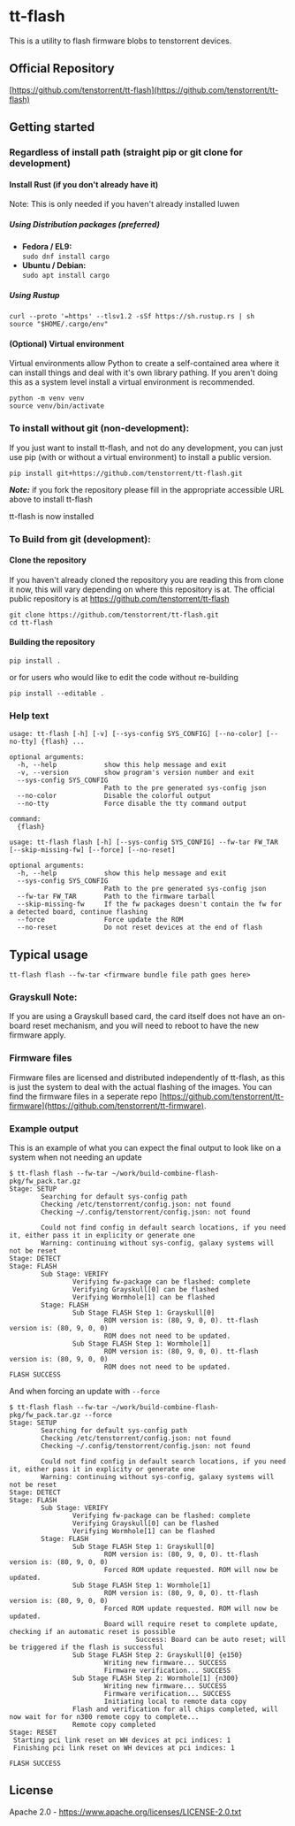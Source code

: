 # tt-flash

This is a utility to flash firmware blobs to tenstorrent devices.

## Official Repository

[https://github.com/tenstorrent/tt-flash](https://github.com/tenstorrent/tt-flash)

## Getting started

### Regardless of install path (straight pip or git clone for development)
#### Install Rust (if you don't already have it)
Note: This is only needed if you haven't already installed luwen
##### Using Distribution packages (preferred)
* **Fedora / EL9:** <br/> `sudo dnf install cargo`
* **Ubuntu / Debian:** <br/> `sudo apt install cargo`
##### Using Rustup
```
curl --proto '=https' --tlsv1.2 -sSf https://sh.rustup.rs | sh
source "$HOME/.cargo/env"
```

#### (Optional) Virtual environment
Virtual environments allow Python to create a self-contained area where it can
install things and deal with it's own library pathing.  If you aren't doing
this as a system level install a virtual environment is recommended.

```
python -m venv venv
source venv/bin/activate
```

### To install without git (non-development):

If you just want to install tt-flash, and not do any development, you can just
use pip (with or without a virtual environment) to install a public version.

```
pip install git+https://github.com/tenstorrent/tt-flash.git
```

***Note:*** if you fork the repository please fill in the appropriate accessible URL above to install tt-flash

tt-flash is now installed

### To Build from git (development):

#### Clone the repository

If you haven't already cloned the repository you are reading this from clone
it now, this will vary depending on where this repository is at.  The official
public repository is at https://github.com/tenstorrent/tt-flash

```
git clone https://github.com/tenstorrent/tt-flash.git
cd tt-flash
```

#### Building the repository

```
pip install .
```

or for users who would like to edit the code without re-building

```
pip install --editable .
```

### Help text
```
usage: tt-flash [-h] [-v] [--sys-config SYS_CONFIG] [--no-color] [--no-tty] {flash} ...

optional arguments:
  -h, --help            show this help message and exit
  -v, --version         show program's version number and exit
  --sys-config SYS_CONFIG
                        Path to the pre generated sys-config json
  --no-color            Disable the colorful output
  --no-tty              Force disable the tty command output

command:
  {flash}

usage: tt-flash flash [-h] [--sys-config SYS_CONFIG] --fw-tar FW_TAR [--skip-missing-fw] [--force] [--no-reset]

optional arguments:
  -h, --help            show this help message and exit
  --sys-config SYS_CONFIG
                        Path to the pre generated sys-config json
  --fw-tar FW_TAR       Path to the firmware tarball
  --skip-missing-fw     If the fw packages doesn't contain the fw for a detected board, continue flashing
  --force               Force update the ROM
  --no-reset            Do not reset devices at the end of flash
```

## Typical usage
```
tt-flash flash --fw-tar <firmware bundle file path goes here>
```

### Grayskull Note:
If you are using a Grayskull based card, the card itself does not have an on-board reset mechanism, and you will need to reboot to have the new firmware apply.

### Firmware files
Firmware files are licensed and distributed independently of tt-flash, as this is just the system to deal with the actual flashing of the images. You can find the firmware files in a seperate repo [https://github.com/tenstorrent/tt-firmware](https://github.com/tenstorrent/tt-firmware).

### Example output

This is an example of what you can expect the final output to look like on a system when not needing an update

```
$ tt-flash flash --fw-tar ~/work/build-combine-flash-pkg/fw_pack.tar.gz
Stage: SETUP
        Searching for default sys-config path
        Checking /etc/tenstorrent/config.json: not found
        Checking ~/.config/tenstorrent/config.json: not found

        Could not find config in default search locations, if you need it, either pass it in explicity or generate one
        Warning: continuing without sys-config, galaxy systems will not be reset
Stage: DETECT
Stage: FLASH
        Sub Stage: VERIFY
                Verifying fw-package can be flashed: complete
                Verifying Grayskull[0] can be flashed
                Verifying Wormhole[1] can be flashed
        Stage: FLASH
                Sub Stage FLASH Step 1: Grayskull[0]
                        ROM version is: (80, 9, 0, 0). tt-flash version is: (80, 9, 0, 0)
                        ROM does not need to be updated.
                Sub Stage FLASH Step 1: Wormhole[1]
                        ROM version is: (80, 9, 0, 0). tt-flash version is: (80, 9, 0, 0)
                        ROM does not need to be updated.
FLASH SUCCESS
```

And when forcing an update with `--force`

```
$ tt-flash flash --fw-tar ~/work/build-combine-flash-pkg/fw_pack.tar.gz --force
Stage: SETUP
        Searching for default sys-config path
        Checking /etc/tenstorrent/config.json: not found
        Checking ~/.config/tenstorrent/config.json: not found

        Could not find config in default search locations, if you need it, either pass it in explicity or generate one
        Warning: continuing without sys-config, galaxy systems will not be reset
Stage: DETECT
Stage: FLASH
        Sub Stage: VERIFY
                Verifying fw-package can be flashed: complete
                Verifying Grayskull[0] can be flashed
                Verifying Wormhole[1] can be flashed
        Stage: FLASH
                Sub Stage FLASH Step 1: Grayskull[0]
                        ROM version is: (80, 9, 0, 0). tt-flash version is: (80, 9, 0, 0)
                        Forced ROM update requested. ROM will now be updated.
                Sub Stage FLASH Step 1: Wormhole[1]
                        ROM version is: (80, 9, 0, 0). tt-flash version is: (80, 9, 0, 0)
                        Forced ROM update requested. ROM will now be updated.
                        Board will require reset to complete update, checking if an automatic reset is possible
                                Success: Board can be auto reset; will be triggered if the flash is successful
                Sub Stage FLASH Step 2: Grayskull[0] {e150}
                        Writing new firmware... SUCCESS
                        Firmware verification... SUCCESS
                Sub Stage FLASH Step 2: Wormhole[1] {n300}
                        Writing new firmware... SUCCESS
                        Firmware verification... SUCCESS
                        Initiating local to remote data copy
                Flash and verification for all chips completed, will now wait for for n300 remote copy to complete...
                Remote copy completed
Stage: RESET
 Starting pci link reset on WH devices at pci indices: 1
 Finishing pci link reset on WH devices at pci indices: 1

FLASH SUCCESS
```

## License

Apache 2.0 - https://www.apache.org/licenses/LICENSE-2.0.txt
